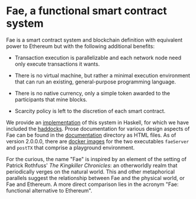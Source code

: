 # Fae, a functional smart contract system

Fae is a smart contract system and blockchain definition with equivalent power
to Ethereum but with the following additional benefits:

  - Transaction execution is parallelizable and each network node need only
    execute transactions it wants.

  - There is no virtual machine, but rather a minimal execution environment that
    can run an existing, general-purpose programming language.

  - There is no native currency, only a simple token awarded to the participants
    that mine blocks.

  - Scarcity policy is left to the discretion of each smart contract.

We provide an [implementation](src/) of this system in Haskell, for which we have included the [haddocks](https://consensys.github.io/Fae/).  Prose documentation for various design aspects of Fae can be found in the [documentation](documentation) directory as HTML files.  As of version 2.0.0.0, there are [docker images](https://cloud.docker.com/u/teamfae/repository/list) for the two executables `faeServer` and `postTX` that comprise a playground environment.

For the curious, the name "Fae" is inspired by an element of the setting of Patrick Rothfuss' *The Kingkiller Chronicles*: an otherworldly realm that periodically verges on the natural world.  This and other metaphorical parallels suggest the relationship between Fae and the physical world, or Fae and Ethereum.  A more direct comparison lies in the acronym "Fae: functional alternative to Ethereum".

